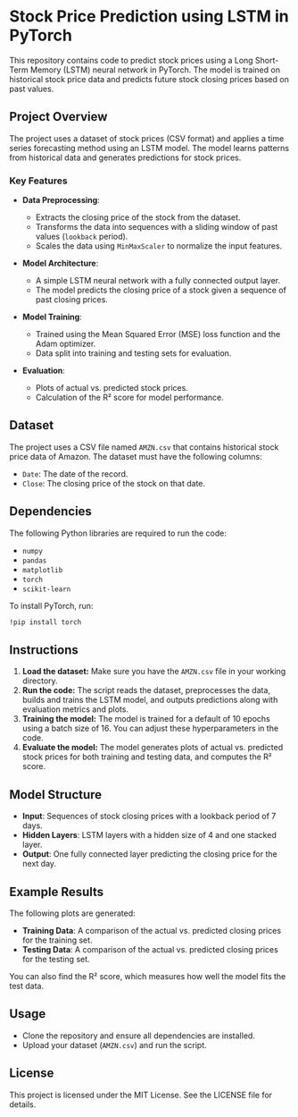 # **Stock Price Prediction using LSTM in PyTorch**

This repository contains code to predict stock prices using a Long Short-Term Memory (LSTM) neural network in PyTorch. The model is trained on historical stock price data and predicts future stock closing prices based on past values.

## **Project Overview**

The project uses a dataset of stock prices (CSV format) and applies a time series forecasting method using an LSTM model. The model learns patterns from historical data and generates predictions for stock prices.

### **Key Features**

- **Data Preprocessing**:
  - Extracts the closing price of the stock from the dataset.
  - Transforms the data into sequences with a sliding window of past values (`lookback` period).
  - Scales the data using `MinMaxScaler` to normalize the input features.
  
- **Model Architecture**:
  - A simple LSTM neural network with a fully connected output layer.
  - The model predicts the closing price of a stock given a sequence of past closing prices.

- **Model Training**:
  - Trained using the Mean Squared Error (MSE) loss function and the Adam optimizer.
  - Data split into training and testing sets for evaluation.
  
- **Evaluation**:
  - Plots of actual vs. predicted stock prices.
  - Calculation of the R² score for model performance.

## **Dataset**

The project uses a CSV file named `AMZN.csv` that contains historical stock price data of Amazon. The dataset must have the following columns:

- `Date`: The date of the record.
- `Close`: The closing price of the stock on that date.

## **Dependencies**

The following Python libraries are required to run the code:

- `numpy`
- `pandas`
- `matplotlib`
- `torch`
- `scikit-learn`

To install PyTorch, run:

```bash
!pip install torch
```
## **Instructions**

1. **Load the dataset:** Make sure you have the `AMZN.csv` file in your working directory.
2. **Run the code:** The script reads the dataset, preprocesses the data, builds and trains the LSTM model, and outputs predictions along with evaluation metrics and plots.
3. **Training the model:** The model is trained for a default of 10 epochs using a batch size of 16. You can adjust these hyperparameters in the code.
4. **Evaluate the model:** The model generates plots of actual vs. predicted stock prices for both training and testing data, and computes the R² score.

## **Model Structure**

- **Input**: Sequences of stock closing prices with a lookback period of 7 days.
- **Hidden Layers**: LSTM layers with a hidden size of 4 and one stacked layer.
- **Output**: One fully connected layer predicting the closing price for the next day.

## **Example Results**

The following plots are generated:

- **Training Data**: A comparison of the actual vs. predicted closing prices for the training set.
- **Testing Data**: A comparison of the actual vs. predicted closing prices for the testing set.

You can also find the R² score, which measures how well the model fits the test data.

## **Usage**

- Clone the repository and ensure all dependencies are installed.
- Upload your dataset (`AMZN.csv`) and run the script.

## **License**

This project is licensed under the MIT License. See the LICENSE file for details.
